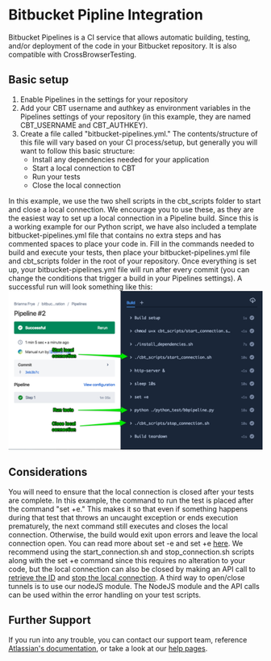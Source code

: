 # Bitbucket Pipline Integration

Bitbucket Pipelines is a CI service that allows automatic building, testing, and/or deployment of the code in your Bitbucket repository. It is also compatible with CrossBrowserTesting.

## Basic setup

1. Enable Pipelines in the settings for your repository
2. Add your CBT username and authkey as environment variables in the Pipelines settings of your repository (in this example, they are named CBT_USERNAME and CBT_AUTHKEY).
3. Create a file called "bitbucket-pipelines.yml." The contents/structure of this file will vary based on your CI process/setup, but generally you will want to follow this basic structure:
      - Install any dependencies needed for your application
      - Start a local connection to CBT
      - Run your tests
      - Close the local connection

In this example, we use the two shell scripts in the cbt_scripts folder to start and close a local connection. We encourage you to use these, as they are the easiest way to set up a local connection in a Pipeline build.
Since this is a working example for our Python script, we have also included a template bitbucket-pipelines.yml file that contains no extra steps and has commented spaces to place your code in. Fill in the commands needed to build and execute your tests, then place your bitbucket-pipelines.yml file and cbt_scripts folder in the root of your repository.
Once everything is set up, your bitbucket-pipelines.yml file will run after every commit (you can change the conditions that trigger a build in your Pipelines settings). A successful run will look something like this:
![Bitbucket Pipeline build](https://github.com/crossbrowsertesting/bitbucket-pipelines-integration/blob/master/images/successful_build.png?raw=true)


## Considerations

You will need to ensure that the local connection is closed after your tests are complete. In this example, the command to run the test is placed after the command "set +e." This makes it so that even if something happens during that test that throws an uncaught exception or ends execution prematurely, the next command still executes and closes the local connection. Otherwise, the build would exit upon errors and leave the local connection open. You can read more about set -e and set +e [here](https://www.gnu.org/software/bash/manual/html_node/The-Set-Builtin.html). We recommend using the start_connection.sh and stop_connection.sh scripts along with the set +e command since this requires no alteration to your code, but the local connection can also be closed by making an API call to [retrieve the ID](https://crossbrowsertesting.com/apidocs/v3/tunnels.html#!/default/get_tunnels) and [stop the local connection](https://crossbrowsertesting.com/apidocs/v3/tunnels.html#!/default/delete_tunnels_tunnel_id). A third way to open/close tunnels is to use our nodeJS module. The NodeJS module and the API calls can be used within the error handling on your test scripts.

## Further Support
If you run into any trouble, you can contact our support team, reference [Atlassian's documentation](https://confluence.atlassian.com/bitbucket/build-test-and-deploy-with-pipelines-792496469.html), or take a look at our [help pages](https://help.crossbrowsertesting.com/local-connection/general/local-tunnel-overview/).